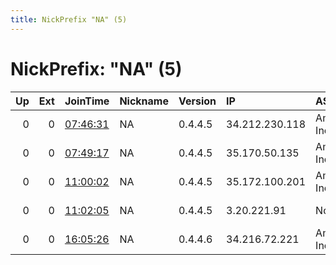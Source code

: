 ```yaml
---
title: NickPrefix "NA" (5)
---
```


# NickPrefix: "NA" (5)

|   Up |   Ext | JoinTime                                                                                            | Nickname   | Version   | IP             | AS               | CC   |   ORp |   Dirp | OS    | Contact                  |   eFamMembers |
|-----:|------:|:----------------------------------------------------------------------------------------------------|:-----------|:----------|:---------------|:-----------------|:-----|------:|-------:|:------|:-------------------------|--------------:|
|    0 |     0 | [07:46:31](https://metrics.torproject.org/rs.html#details/9B2C79234479413B6D068F4ECCB6544DAB6AF6A7) | NA         | 0.4.4.5   | 34.212.230.118 | Amazon.com, Inc. | us   |  3128 |     80 | Linux | NA &lt;na@namail.com&gt; |             1 |
|    0 |     0 | [07:49:17](https://metrics.torproject.org/rs.html#details/781CBF6F8BB882ADB20348F00CF751DEA52914F3) | NA         | 0.4.4.5   | 35.170.50.135  | Amazon.com, Inc. | us   |  3128 |     80 | Linux | NA &lt;na@namail.com&gt; |             1 |
|    0 |     0 | [11:00:02](https://metrics.torproject.org/rs.html#details/56CB8693C0327809CCDCD50A9CC7C2F5831E75A5) | NA         | 0.4.4.5   | 35.172.100.201 | Amazon.com, Inc. | us   |  3128 |     80 | Linux | NA &lt;na@namail.com&gt; |             1 |
|    0 |     0 | [11:02:05](https://metrics.torproject.org/rs.html#details/CC3E4CDE26AF4409C564471476585EB3584DB7FC) | NA         | 0.4.4.5   | 3.20.221.91    | None             | us   |  3128 |     80 | Linux | NA &lt;na@namail.com&gt; |             1 |
|    0 |     0 | [16:05:26](https://metrics.torproject.org/rs.html#details/1FB873D310738967308FD06A30F6D58386CCE157) | NA         | 0.4.4.6   | 34.216.72.221  | Amazon.com, Inc. | us   |  3128 |     80 | Linux | NA &lt;na@namail.com&gt; |             1 |
